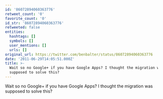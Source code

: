 ```yaml
---
id: '86072894060363776'
retweet_count: '0'
favorite_count: '0'
id_str: '86072894060363776'
retweeted: false
entities:
  hashtags: []
  symbols: []
  user_mentions: []
  urls: []
original_url: https://twitter.com/benbalter/status/86072894060363776
date: '2011-06-29T14:05:51.000Z'
title: >-
  Wait so no Google+ if you have Google Apps? I thought the migration was
  supposed to solve this?
---
```


Wait so no Google+ if you have Google Apps? I thought the migration was supposed to solve this?